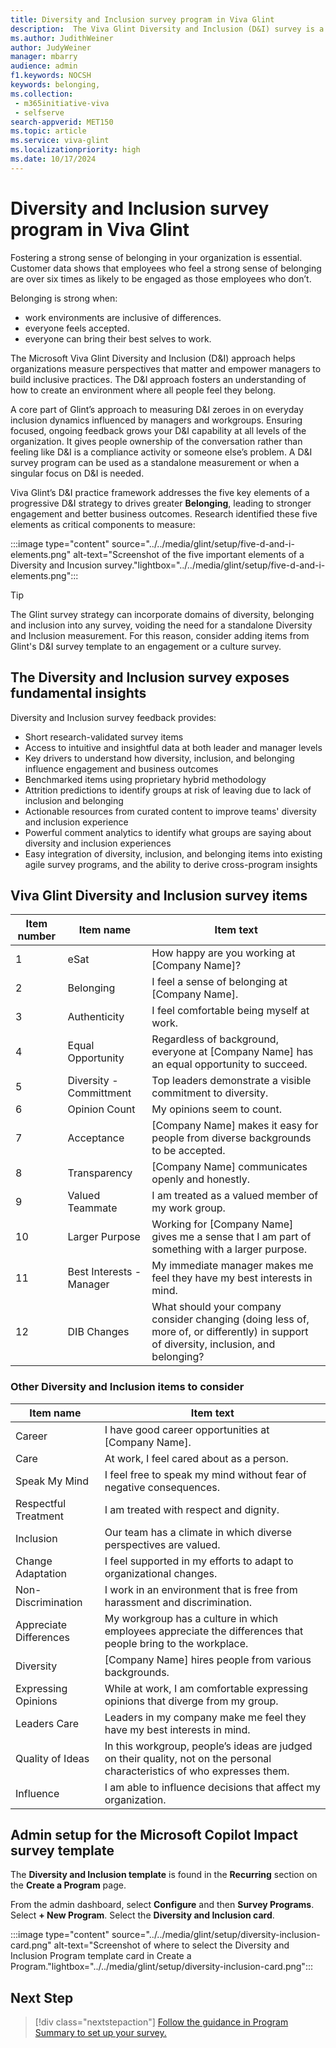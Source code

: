 ```yaml
---
title: Diversity and Inclusion survey program in Viva Glint 
description:  The Viva Glint Diversity and Inclusion (D&I) survey is a template of items collected through extensive research, appropriate for customers who want a standalone measurement on D&I. It can also be incorporated into other programs.
ms.author: JudithWeiner
author: JudyWeiner
manager: mbarry
audience: admin
f1.keywords: NOCSH
keywords: belonging,
ms.collection: 
 - m365initiative-viva
 - selfserve
search-appverid: MET150
ms.topic: article
ms.service: viva-glint
ms.localizationpriority: high
ms.date: 10/17/2024
---
```


# Diversity and Inclusion survey program in Viva Glint

Fostering a strong sense of belonging in your organization is essential. Customer data shows that employees who feel a strong sense of belonging are over six times as likely to be engaged as those employees who don’t. 

Belonging is strong when:
- work environments are inclusive of differences.
- everyone feels accepted.
- everyone can bring their best selves to work.

The Microsoft Viva Glint Diversity and Inclusion (D&I) approach helps organizations measure perspectives that matter and empower managers to build inclusive practices. The D&I approach fosters an understanding of how to create an environment where all people feel they belong.

A core part of Glint’s approach to measuring D&I zeroes in on everyday inclusion dynamics influenced by managers and workgroups. Ensuring focused, ongoing feedback grows your D&I capability at all levels of the organization. It gives people ownership of the conversation rather than feeling like D&I is a compliance activity or someone else’s problem. A D&I survey program can be used as a standalone measurement or when a singular focus on D&I is needed. 

Viva Glint’s D&I practice framework addresses the five key elements of a progressive D&I strategy to drives greater **Belonging**, leading to stronger engagement and better business outcomes. Research identified these five elements as critical components to measure:

:::image type="content" source="../../media/glint/setup/five-d-and-i-elements.png" alt-text="Screenshot of the five important elements of a Diversity and Incusion survey."lightbox="../../media/glint/setup/five-d-and-i-elements.png":::

> [!TIP]
> The Glint survey strategy can incorporate domains of diversity, belonging and inclusion into any survey, voiding the need for a standalone Diversity and Inclusion measurement. For this reason, consider adding items from Glint's D&I survey template to an engagement or a culture survey.
  
## The Diversity and Inclusion survey exposes fundamental insights 

Diversity and Inclusion survey feedback provides:

- Short research-validated survey items‌
- Access to intuitive and insightful data at both leader and manager levels
- Key drivers to understand how diversity, inclusion, and belonging influence engagement and business outcomes
- Benchmarked items using proprietary hybrid methodology
- Attrition predictions to identify groups at risk of leaving due to lack of inclusion and belonging
- Actionable resources from curated content to improve teams' diversity and inclusion experience‌
- Powerful comment analytics to identify what groups are saying about diversity and inclusion experiences
- Easy integration of diversity, inclusion, and belonging items into existing agile survey programs, and the ability to derive cross-program insights

## Viva Glint Diversity and Inclusion survey items

|Item number|Item name|Item text|
|---------- |--------|---------|
|1|eSat|How happy are you working at [Company Name]?|
|2|Belonging|I feel a sense of belonging at [Company Name].|
|3|Authenticity|I feel comfortable being myself at work.|
|4|Equal Opportunity|Regardless of background, everyone at [Company Name] has an equal opportunity to succeed.|
|5|Diversity - Committment|Top leaders demonstrate a visible commitment to diversity.|
|6|Opinion Count|My opinions seem to count.|
|7|Acceptance|[Company Name] makes it easy for people from diverse backgrounds to be accepted.|
|8|Transparency|[Company Name] communicates openly and honestly.|
|9|Valued Teammate|I am treated as a valued member of my work group.|
|10|Larger Purpose|Working for [Company Name] gives me a sense that I am part of something with a larger purpose.|
|11|Best Interests - Manager|My immediate manager makes me feel they have my best interests in mind.|
|12|DIB Changes|What should your company consider changing (doing less of, more of, or differently) in support of diversity, inclusion, and belonging?|

### Other Diversity and Inclusion items to consider

|Item name|Item text|
|--------|---------|
|Career|I have good career opportunities at [Company Name].|
|Care|At work, I feel cared about as a person.|
|Speak My Mind|I feel free to speak my mind without fear of negative consequences.|
|Respectful Treatment|I am treated with respect and dignity.|
|Inclusion|Our team has a climate in which diverse perspectives are valued.|
|Change Adaptation|I feel supported in my efforts to adapt to organizational changes.|
|Non-Discrimination|I work in an environment that is free from harassment and discrimination.|
|Appreciate Differences|My workgroup has a culture in which employees appreciate the differences that people bring to the workplace.|
|Diversity|[Company Name] hires people from various backgrounds.|
|Expressing Opinions|While at work, I am comfortable expressing opinions that diverge from my group.|
|Leaders Care|Leaders in my company make me feel they have my best interests in mind.|
|Quality of Ideas|In this workgroup, people’s ideas are judged on their quality, not on the personal characteristics of who expresses them.|
|Influence|I am able to influence decisions that affect my organization.|

## Admin setup for the Microsoft Copilot Impact survey template

The **Diversity and Inclusion template** is found in the **Recurring** section on the **Create a Program** page.

From the admin dashboard, select **Configure** and then **Survey Programs**.
Select **+ New Program**.
Select the **Diversity and Inclusion card**.

:::image type="content" source="../../media/glint/setup/diversity-inclusion-card.png" alt-text="Screenshot of where to select the Diversity and Inclusion Program template card in Create a Program."lightbox="../../media/glint/setup/diversity-inclusion-card.png":::

## Next Step

> [!div class="nextstepaction"] 
> [Follow the guidance in Program Summary to set up your survey.](../../glint/setup/program-summary-overview.md)
